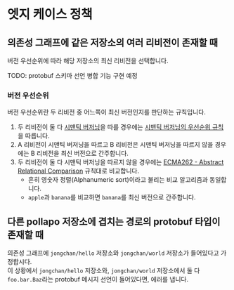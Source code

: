 # 엣지 케이스 정책

## 의존성 그래프에 같은 저장소의 여러 리비전이 존재할 때
버전 우선순위에 따라 해당 저장소의 최신 리비전을 선택합니다.

TODO: protobuf 스키마 선언 병합 기능 구현 예정

### 버전 우선순위
버전 우선순위란 두 리비전 중 어느쪽이 최신 버전인지를 판단하는 규칙입니다.

1. 두 리비전이 둘 다 [시맨틱 버저닝][semver]을 따를 경우에는 [시맨틱 버저닝의 우선순위 규칙][semver precedence]을 따릅니다.
2. A 리비전이 시맨틱 버저닝을 따르고 B 리비전은 시맨틱 버저닝을 따르지 않을 경우에는 B 리비전을 최신 버전으로 간주합니다.
3. 두 리비전이 둘 다 시맨틱 버저닝을 따르지 않을 경우에는 [ECMA262 - Abstract Relational Comparison][ecma262 arc] 규칙대로 비교합니다.
    - 흔히 영숫자 정렬(Alphanumeric sort)이라고 불리는 비교 알고리즘과 동일합니다.
    - `apple`과 `banana`를 비교하면 `banana`를 최신 버전으로 간주합니다.

[semver]: https://semver.org/lang/ko/
[semver precedence]: https://semver.org/lang/ko/#spec-item-11
[ecma262 arc]: https://tc39.es/ecma262/#sec-abstract-relational-comparison

## 다른 pollapo 저장소에 겹치는 경로의 protobuf 타입이 존재할 때
의존성 그래프에 `jongchan/hello` 저장소와 `jongchan/world` 저장소가 들어있다고 가정합시다.\
이 상황에서 `jongchan/hello` 저장소와, `jongchan/world` 저장소에서 둘 다 `foo.bar.Baz`라는 protobuf 메시지 선언이 들어있다면, 에러를 냅니다.
